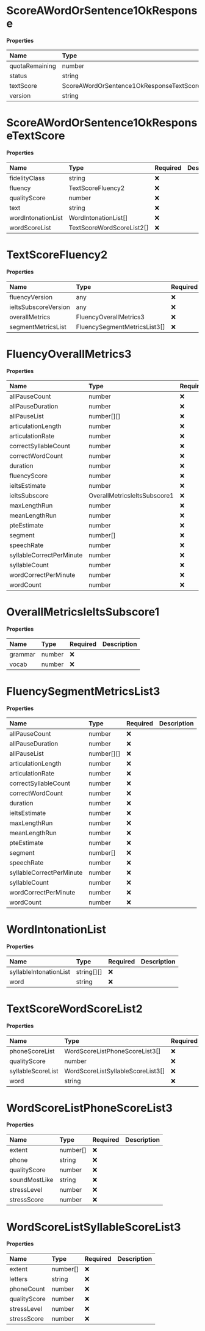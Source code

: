# ScoreAWordOrSentence1OkResponse

**Properties**

| Name           | Type                                     | Required | Description |
| :------------- | :--------------------------------------- | :------- | :---------- |
| quotaRemaining | number                                   | ❌       |             |
| status         | string                                   | ❌       |             |
| textScore      | ScoreAWordOrSentence1OkResponseTextScore | ❌       |             |
| version        | string                                   | ❌       |             |

# ScoreAWordOrSentence1OkResponseTextScore

**Properties**

| Name               | Type                      | Required | Description |
| :----------------- | :------------------------ | :------- | :---------- |
| fidelityClass      | string                    | ❌       |             |
| fluency            | TextScoreFluency2         | ❌       |             |
| qualityScore       | number                    | ❌       |             |
| text               | string                    | ❌       |             |
| wordIntonationList | WordIntonationList[]      | ❌       |             |
| wordScoreList      | TextScoreWordScoreList2[] | ❌       |             |

# TextScoreFluency2

**Properties**

| Name                 | Type                         | Required | Description |
| :------------------- | :--------------------------- | :------- | :---------- |
| fluencyVersion       | any                          | ❌       |             |
| ieltsSubscoreVersion | any                          | ❌       |             |
| overallMetrics       | FluencyOverallMetrics3       | ❌       |             |
| segmentMetricsList   | FluencySegmentMetricsList3[] | ❌       |             |

# FluencyOverallMetrics3

**Properties**

| Name                     | Type                         | Required | Description |
| :----------------------- | :--------------------------- | :------- | :---------- |
| allPauseCount            | number                       | ❌       |             |
| allPauseDuration         | number                       | ❌       |             |
| allPauseList             | number[][]                   | ❌       |             |
| articulationLength       | number                       | ❌       |             |
| articulationRate         | number                       | ❌       |             |
| correctSyllableCount     | number                       | ❌       |             |
| correctWordCount         | number                       | ❌       |             |
| duration                 | number                       | ❌       |             |
| fluencyScore             | number                       | ❌       |             |
| ieltsEstimate            | number                       | ❌       |             |
| ieltsSubscore            | OverallMetricsIeltsSubscore1 | ❌       |             |
| maxLengthRun             | number                       | ❌       |             |
| meanLengthRun            | number                       | ❌       |             |
| pteEstimate              | number                       | ❌       |             |
| segment                  | number[]                     | ❌       |             |
| speechRate               | number                       | ❌       |             |
| syllableCorrectPerMinute | number                       | ❌       |             |
| syllableCount            | number                       | ❌       |             |
| wordCorrectPerMinute     | number                       | ❌       |             |
| wordCount                | number                       | ❌       |             |

# OverallMetricsIeltsSubscore1

**Properties**

| Name    | Type   | Required | Description |
| :------ | :----- | :------- | :---------- |
| grammar | number | ❌       |             |
| vocab   | number | ❌       |             |

# FluencySegmentMetricsList3

**Properties**

| Name                     | Type       | Required | Description |
| :----------------------- | :--------- | :------- | :---------- |
| allPauseCount            | number     | ❌       |             |
| allPauseDuration         | number     | ❌       |             |
| allPauseList             | number[][] | ❌       |             |
| articulationLength       | number     | ❌       |             |
| articulationRate         | number     | ❌       |             |
| correctSyllableCount     | number     | ❌       |             |
| correctWordCount         | number     | ❌       |             |
| duration                 | number     | ❌       |             |
| ieltsEstimate            | number     | ❌       |             |
| maxLengthRun             | number     | ❌       |             |
| meanLengthRun            | number     | ❌       |             |
| pteEstimate              | number     | ❌       |             |
| segment                  | number[]   | ❌       |             |
| speechRate               | number     | ❌       |             |
| syllableCorrectPerMinute | number     | ❌       |             |
| syllableCount            | number     | ❌       |             |
| wordCorrectPerMinute     | number     | ❌       |             |
| wordCount                | number     | ❌       |             |

# WordIntonationList

**Properties**

| Name                   | Type       | Required | Description |
| :--------------------- | :--------- | :------- | :---------- |
| syllableIntonationList | string[][] | ❌       |             |
| word                   | string     | ❌       |             |

# TextScoreWordScoreList2

**Properties**

| Name              | Type                              | Required | Description |
| :---------------- | :-------------------------------- | :------- | :---------- |
| phoneScoreList    | WordScoreListPhoneScoreList3[]    | ❌       |             |
| qualityScore      | number                            | ❌       |             |
| syllableScoreList | WordScoreListSyllableScoreList3[] | ❌       |             |
| word              | string                            | ❌       |             |

# WordScoreListPhoneScoreList3

**Properties**

| Name          | Type     | Required | Description |
| :------------ | :------- | :------- | :---------- |
| extent        | number[] | ❌       |             |
| phone         | string   | ❌       |             |
| qualityScore  | number   | ❌       |             |
| soundMostLike | string   | ❌       |             |
| stressLevel   | number   | ❌       |             |
| stressScore   | number   | ❌       |             |

# WordScoreListSyllableScoreList3

**Properties**

| Name         | Type     | Required | Description |
| :----------- | :------- | :------- | :---------- |
| extent       | number[] | ❌       |             |
| letters      | string   | ❌       |             |
| phoneCount   | number   | ❌       |             |
| qualityScore | number   | ❌       |             |
| stressLevel  | number   | ❌       |             |
| stressScore  | number   | ❌       |             |

<!-- This file was generated by liblab | https://liblab.com/ -->
